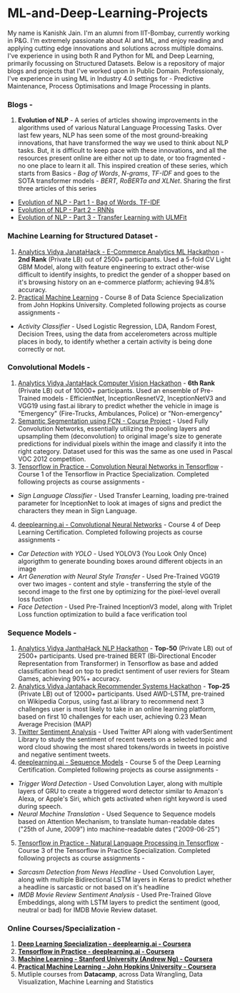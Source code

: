 # ML-and-Deep-Learning-Projects

My name is Kanishk Jain. I'm an alumni from IIT-Bombay, currently working in P&G. I'm extremely passionate about AI and ML, and enjoy reading and applying cutting edge innovations and solutions across multiple domains. I've experience in using both R and Python for ML and Deep Learning, primarily focussing on Structured Datasets. Below is a repository of major blogs and projects that I've worked upon in Public Domain. Professionaly, I've experience in using ML in Industry 4.0 settings for - Predictive Maintenance, Process Optimisations and Image Processing in plants.

### Blogs -
1. **Evolution of NLP** - A series of articles showing improvements in the algorithms used of various Natural Language Processing Tasks. Over last few years, NLP has seen some of the most ground-breaking innovations, that have transformed the way we used to think about NLP tasks. But, it is difficult to keep pace with these innovations, and all the resources present online are either not up to date, or too fragmented - no one place to learn it all. This inspired creation of these series, which starts from Basics - *Bag of Words*, *N-grams*, *TF-IDF* and goes to the SOTA transformer models - *BERT, RoBERTa and XLNet*. Sharing the first three articles of this series
  * [Evolution of NLP - Part 1 - Bag of Words, TF-IDF](https://medium.com/@jainkanishk001/evolution-of-nlp-part-1-bag-of-words-tf-idf-9518cb59d2d1)
  * [Evolution of NLP - Part 2 - RNNs](https://medium.com/@jainkanishk001/evolution-of-nlp-part-2-recurrent-neural-networks-af483f708c3d)
  * [Evolution of NLP - Part 3 - Transfer Learning with ULMFit](https://medium.com/@jainkanishk001/evolution-of-nlp-part-3-transfer-learning-using-ulmfit-267d0a73421e)

### Machine Learning for Structured Dataset -
1. [Analytics Vidya JanataHack - E-Commerce Analytics ML Hackathon](https://github.com/KanishkJain/Analytics-Vidhya-JantaHack-) - **2nd Rank** (Private LB) out of 2500+ participants. Used a 5-fold CV Light GBM Model, along with feature engineering to extract other-wise difficult to identify insights, to predict the gender of a shopper based on it's browsing history on an e-commerce platform; achieving 94.8% accuracy.
2. [Practical Machine Learning](https://www.coursera.org/account/accomplishments/records/QA7US5DYN7ZQ) - Course 8 of Data Science Specialization from John Hopkins University. Completed following projects as course assignments -
* *Activity Classifier* - Used Logistic Regression, LDA, Random Forest, Decision Trees, using the data from accelerometers across multiple places in body, to identify whether a certain activity is being done correctly or not.

### Convolutional Models -
1. [Analytics Vidya JantaHack Computer Vision Hackathon](https://www.kaggle.com/jainkanishk95/hackathon-computer-vision-final) - **6th Rank** (Private LB) out of 10000+ participants. Used an ensemble of Pre-Trained models - EfficientNet, InceptionResnetV2, InceptionNetV3 and VGG19 using fast.ai library to predict whether the vehicle in image is "Emergency" (Fire-Trucks, Ambulances, Police) or "Non-emergency"
2. [Semantic Segmentation using FCN - Course Project](https://github.com/KanishkJain/Semantic-Segmentation-using-FCNs) - Used Fully Convolution Networks, essentially utilizing the pooling layers and upsampling them (deconvolution) to original image's size to generate predictions for individual pixels within the image and classify it into the right category. Dataset used for this was the same as one used in Pascal VOC 2012 competition.
3. [Tensorflow in Practice - Convolution Neural Networks in Tensorflow](https://www.coursera.org/account/accomplishments/records/UDTUDWKQVB54) - Course 1 of the Tensorflow in Practice Specialization. Completed following projects as course assignments -
 * *Sign Language Classifier* - Used Transfer Learning, loading pre-trained parameter for InceptionNet to look at images of signs and predict the characters they mean in Sign Language.
4. [deeplearning.ai - Convolutional Neural Networks](https://www.coursera.org/account/accomplishments/records/487KFZGDULS6) - Course 4 of Deep Learning Certification. Completed following projects as course assignments -
 * *Car Detection with YOLO* - Used YOLOV3 (You Look Only Once) algorigthm to generate bounding boxes around different objects in an image
 * *Art Generation with Neural Style Transfer* - Used Pre-Trained VGG19 over two images - content and style - transferring the style of the second image to the first one by optimizing for the pixel-level overall loss fuction
 * *Face Detection* - Used Pre-Trained InceptionV3 model, along with Triplet Loss function optimization to build a face verification tool


### Sequence Models - 
1. [Analytics Vidya JanthaHack NLP Hackathon](https://github.com/KanishkJain/ML-and-Deep-Learning-Projects/blob/master/Sequence%20Models/Steam%20Reviews%20Classifier%20with%20BERT.ipynb) - **Top-50** (Private LB) out of 2500+ participants. Used pre-trained BERT (Bi-Directional Encoder Representation from Transformer) in Tensorflow as base and added classification head on top to predict sentiment of user reviers for Steam Games, achieving 90%+ accuracy.
2. [Analytics Vidya Jantahack Recommender Systems Hackathon](https://github.com/KanishkJain/ML-and-Deep-Learning-Projects/blob/master/Sequence%20Models/Recommender%20System%20-%20FastAI%20Language%20Model%20(1).ipynb) - **Top-25** (Private LB) out of 12000+ participants. Used AWD-LSTM, pre-trained on Wikipedia Corpus, using fast.ai library to recommend next 3 challenges user is most likely to take in an online learning platform, based on first 10 challenges for each user, achieving 0.23 Mean Average Precision (MAP)
3. [Twitter Sentiment Analysis](https://github.com/KanishkJain/ML-and-Deep-Learning-Projects/blob/master/Sequence%20Models/Twitter%20Sentiment%20Analysis.ipynb) - Used Twitter API along with vaderSentiment Library to study the sentiment of recent tweets on a selected topic and word cloud showing the most shared tokens/words in tweets in poistive and negative sentiment tweets.
4. [deeplearning.ai - Sequence Models](https://www.coursera.org/account/accomplishments/records/W479BMQL3WL3) - Course 5 of the Deep Learning Certification. Completed following projects as course assignments - 
  * *Trigger Word Detection* - Used Convolution Layer, along with multiple layers of GRU to create a triggered word detector similar to Amazon's Alexa, or Apple's Siri, which gets activated when right keyword is used during speech.
  * *Neural Machine Translation* - Used Sequence to Sequence models based on Attention Mechanism, to translate human-readable dates ("25th of June, 2009") into machine-readable dates ("2009-06-25")
5. [Tensorflow in Practice - Natural Language Processing in Tensorflow](https://www.coursera.org/account/accomplishments/records/CFT97H5YU8H9) - Course 3 of the Tensorflow in Practice Specialization. Completed following projects as course assignments -
  * *Sarcasm Detection from News Headline* - Used Convolution Layer, along with multiple Bidirectional LSTM layers in Keras to predict whether a headline is sarcastic or not based on it's headline
  * *IMDB Movie Review Sentiment Analysis* - Used Pre-Trained Glove Embeddings, along with LSTM layers to predict the sentiment (good, neutral or bad) for IMDB Movie Review dataset.
  
### Online Courses/Specialization -
1. [**Deep Learning Specialization - deeplearnig.ai - Coursera**](https://www.coursera.org/account/accomplishments/specialization/HLQBKARHV996)
2. [**Tensorflow in Practice - deeplearning.ai - Coursera**](https://www.coursera.org/account/accomplishments/specialization/NM98KUR9DDTV)
3. [**Machine Learning - Stanford University (Andrew Ng) - Coursera**](https://www.coursera.org/account/accomplishments/records/5XM3MSJ46P5B)
4. [**Practical Machine Learning - John Hopkins University - Coursera**](https://www.coursera.org/account/accomplishments/records/QA7US5DYN7ZQ)
5. Mutliple courses from **Datacamp**, across Data Wrangling, Data Visualization, Machine Learning and Statistics

